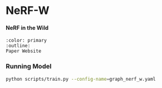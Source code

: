 # NeRF-W

<h4>NeRF in the Wild</h4>

```{button-link} https://nerf-w.github.io/
:color: primary
:outline:
Paper Website
```

### Running Model

```bash
python scripts/train.py --config-name=graph_nerf_w.yaml
```
